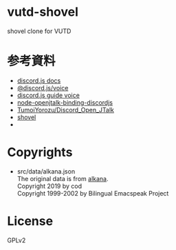 # vutd-shovel

shovel clone for VUTD

# 参考資料

* [discord.js docs](https://discord.js.org/#/docs/discord.js/stable/general/welcome)
* [@discord.js/voice](https://discord.js.org/#/docs/voice/stable/general/welcome)
* [discord.js guide voice](https://discordjs.guide/voice/)
* [node-openjtalk-binding-discordjs](https://github.com/tignear/node-openjtalk-binding-discordjs)
* [TumoiYorozu/Discord_Open_JTalk](https://github.com/TumoiYorozu/Discord_Open_JTalk)
* [shovel](https://cod-sushi.com/shovel-how-to-use/)
* 



# Copyrights

- src/data/alkana.json \
The original data is from [alkana](https://github.com/cod-sushi/alkana.py). \
Copyright 2019 by cod \
Copyright 1999-2002 by Bilingual Emacspeak Project


# License

GPLv2

